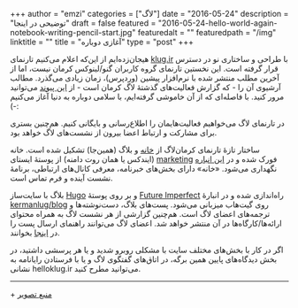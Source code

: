 +++
author = "emzi"
categories = ["لاگ"]
date = "2016-05-24"
description = "توضیحی در اینجا"
draft = false
featured = "2016-05-24-hello-world-again-notebook-writing-pencil-start.jpg"
featuredalt = ""
featuredpath = "/img"
linktitle = ""
title = "آغازی دوباره"
type = "post"
+++

هیجان‌زده‌ایم از این‌که اعلام می‌کنیم تارنمای [klug.ir](http://klug.ir) با طراحی و ساختاری نو در دسترس قرار گرفته است. این نخستین تارنمای گروه کاربران گنو/لینوکس کرمان نیست، اما از آخرین مطلب منتشر شده با نرم‌افزار پیشین (وردپرس)، زمان زیادی می‌گذرد. مطالب آرشیوی آن را - که گزارش فعالیت‌های گذشتهٔ لاگ کرمان است - از <a href="http://web.archive.org/web/20140118203056/http://www.klug.ir">این پیوند</a> می‌توانید مرور کنید. با فاصله‌ای که از آن خاموشی گرفته‌ایم، با سلامی دوباره به دنیا آغاز می‌کنیم (-:

<!--more-->

در تارنمای لاگ می‌خواهیم فعالیت‌هایمان را اطلاع‌رسانی و بایگانی کنیم. هم‌چنین بستری برای مشارکت و ارتباط اعضا بیرون از نشست‌های لاگ خواهد بود.

ساختار تازهٔ تارنمای کرمان‌لاگ از [خانه](/) و بلاگ (همین‌جا) تشکیل شده است. خانه (ایندکس یا همان روت دامنه) از پوستهٔ ایستای [marketing](http://purecss.io/layouts/marketing/) فورک شده و در [این انباره](https://github.com/kermanlug/kermanlug.github.io) نگهداری می‌شود. «خانه» دارای بخش‌های خبرنامه، معرفی کانال‌های ارتباطی، برنامهٔ نشست آینده و فرم تماس است.

بلاگ با سایت‌ساز [Hugo](https://gohugo.io) و بر روی پوستهٔ [Future Imperfect](http://themes.gohugo.io/future-imperfect/) راه‌اندازی شده و در انبارهٔ [kermanlug/blog](https://github.com/kermanlug/blog) روی گیت‌هاب میزبانی می‌شود. پست‌های بلاگ، دست‌نوشته‌ها و ترجمه‌های اعضای لاگ است. هم‌چنین گزارشی از هر نشست لاگ به همراه محتوای ارائه‌ها/کارگاه‌ها در آن منتشر خواهد شد. اعضای لاگ می‌توانند راهنمای ارسال پست را در [اینجا](https://github.com/kermanlug/blog/blob/master/README.md#posts) بخوانند.

اگر در کار با بخش‌های مختلف سایت با مشکلی روبرو شدید و یا هر پرسشی داشتید، در بخش دیدگاه‌های پایین همین برگه، در اتاق‌های گفتگوی لاگ و یا با فرستادن رایانامه به نشانی hello<i class="fa fa-at"></i>klug.ir می‌توانید مطرح کنید.

---
\+ [منبع تصویر](https://www.pexels.com/photo/notebook-writing-pencil-start-45718)
